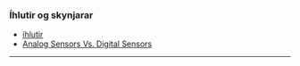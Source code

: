### Íhlutir og skynjarar

- [íhlutir](https://lastminuteengineers.com/electronics/arduino-projects/)
- [Analog Sensors Vs. Digital Sensors](https://iot4beginners.com/analog-sensors-vs-digital-sensors/)

---

